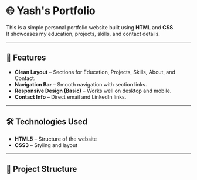 # 🌐 Yash's Portfolio

This is a simple personal portfolio website built using **HTML** and **CSS**.  
It showcases my education, projects, skills, and contact details.

---

## 📌 Features
- **Clean Layout** – Sections for Education, Projects, Skills, About, and Contact.
- **Navigation Bar** – Smooth navigation with section links.
- **Responsive Design (Basic)** – Works well on desktop and mobile.
- **Contact Info** – Direct email and LinkedIn links.

---

## 🛠️ Technologies Used
- **HTML5** – Structure of the website
- **CSS3** – Styling and layout

---

## 📂 Project Structure
